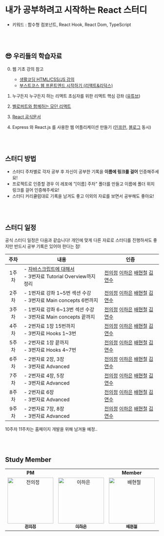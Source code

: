 # 내가 공부하려고 시작하는 React 스터디 
- 키워드 : 함수형 컴포넌트, React Hook, React Dom, TypeScript    
<br>
<br>

## 😎 우리들의 학습자료

0. 웹 기초 강의 참고     
   - [생활코딩 HTML/CSS/JS 강의](https://opentutorials.org/course/3083)
   - [부스트코스 웹 프론트엔드 시작하기 (리액트&리덕스)](https://www.boostcourse.org/web231)        
1. 누구든지 누구든지 하는 리액트 초심자를 위한 리액트 핵심 강좌 ([유튜브](https://www.youtube.com/watch?v=fT9iFFAt60E&list=PL9FpF_z-xR_E4rxYMMZx5cOpwaiwCzWUH&index=1)) 

2. [벨로퍼트와 함께하는 모던 리액트](https://react.vlpt.us) 

3. [React 공식문서](https://reactjs.org/tutorial/tutorial.html)

4. Express 와 React.js 를 사용한 웹 어플리케이션 만들기 ([인프런](https://www.inflearn.com/course/react-%EA%B0%95%EC%A2%8C-velopert#curriculum), [블로그](https://velopert.com/tag/reactcodelab) 동시)

<br>
<br>    

## 스터디 방법
- 스터디 주차별로 각자 공부 후 자신이 공부한 기록을 **이름에 링크를 걸어** 인증해주세요! 
- 프로젝트로 인증할 경우 이 레포에 "[이름] 주차" 폴더를 만들고 이름에 폴더 위치 링크를 걸어 인증해주세요!
- 스터디 커리큘럼대로 기록을 남겨도 좋고 이외의 자료를 보면서 공부해도 좋아요!

<br>
<br>

## 스터디 일정     
공식 스터디 일정은 다음과 같습니다! 개인에 맞게 다른 자료로 스터디를 진행하셔도 좋지만 반드시 공부 기록은 있어야 한다는 점!

|주차|내용|인증|
|:---:|---|---|
|1주차|- [자바스크립트에 대해서](https://dev.to/nsebhastian/javascript-basics-before-you-learn-react-38en) <br> - 3번자료 Tutorial Overview까지 정리| [전의정]() [이하은]() [배현철]() [김연수]() |
|2주차|- 1번자료 강좌 1~5번 섹션 수강 <br> - 3번자료 Main concepts 6번까지| [전의정]() [이하은]() [배현철]() [김연수]() |
|3주차|- 1번자료 강좌 6~13번 섹션 수강 <br> - 3번자료 Main concepts 끝까지| [전의정]() [이하은]() [배현철]() [김연수]() |
|4주차|- 2번자료 1장 15번까지 <br> - 3번자료 Hooks 1~3번| [전의정]() [이하은]() [배현철]() [김연수]() |
|5주차|- 2번자료 1장 끝까지 <br> - 3번자료 Hooks 4~7번| [전의정]() [이하은]() [배현철]() [김연수]() |
|6주차|- 2번자료 2장, 3장 <br> - 3번자료 Advanced| [전의정]() [이하은]() [배현철]() [김연수]() |
|7주차|- 2번자료 4장, 5장 <br> - 3번자료 Advanced| [전의정]() [이하은]() [배현철]() [김연수]() |
|8주차|- 2번자료 6장 <br> - 3번자료 Advanced| [전의정]() [이하은]() [배현철]() [김연수]() |
|9주차|- 2번자료 7장, 8장 <br> - 3번자료 Advanced| [전의정]() [이하은]() [배현철]() [김연수]() |

10주차 11주차는 홈페이지 개발을 위해 남겨둘 예정.. 

<br>
<br>

## Study Member 
<table algin="center">
   <tr>
      <td colspan="1" align="center"><strong>PM</strong></td>
      <td colspan="3" align="center"><strong>Member</strong></td>
   </tr>
  <tr>
     <td align="center">
        <a href="https://github.com/juijeong8324"><img src="https://avatars.githubusercontent.com/u/63052097?v=4" width="150px" alt="전의정"/><br /><sub><b>전의정</b></sub></a>
     </td>
    <td align="center">
    <a href="https://github.com/leeeha"><img src="https://avatars.githubusercontent.com/u/81352045?v=4" width="150px;" alt="이하은"/><br /><sub><b>이하은</b></sub></a><br />
    </td>
     <td align="center">
        <a href="https://github.com/hchbae1001"><img src="https://avatars.githubusercontent.com/u/50735594?v=4" width="150px" alt="배현철"/><br /><sub><b>배현철</b></sub></a>
     </td>
     <td align="center">
        <a href="https://github.com/"><img src="" width="150px" alt="김연수"/><br /><sub><b>김연수</b></sub></a>
  <tr>
</table> 
